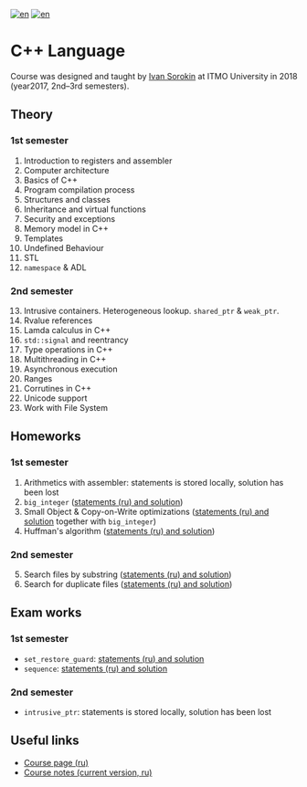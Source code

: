 [![en](https://img.shields.io/badge/lang-en-red.svg)](README.md) [![en](https://img.shields.io/badge/lang-ru-blue.svg)](README.ru.md)

# C++ Language

Course was designed and taught by [Ivan Sorokin](https://github.com/sorokin) at ITMO University in 2018 (year2017, 2nd–3rd semesters).

## Theory

### 1st semester

1. Introduction to registers and assembler
2. Computer architecture
3. Basics of C++
4. Program compilation process
5. Structures and classes
6. Inheritance and virtual functions
7. Security and exceptions
8. Memory model in C++
9. Templates
10. Undefined Behaviour
11. STL
12. `namespace` & ADL

### 2nd semester

13. Intrusive containers. Heterogeneous lookup. `shared_ptr` & `weak_ptr`.
14. Rvalue references
15. Lamda calculus in C++
16. `std::signal` and reentrancy
17. Type operations in C++
18. Multithreading in C++
19. Asynchronous execution
20. Ranges
21. Corrutines in C++
22. Unicode support
23. Work with File System

## Homeworks

### 1st semester

1. Arithmetics with assembler: statements is stored locally, solution has been lost
2. `big_integer` ([statements (ru) and solution](https://github.com/cannor147/itmo-cpp-bigint))
3. Small Object & Copy-on-Write optimizations ([statements (ru) and solution](https://github.com/cannor147/itmo-cpp-bigint) together with `big_integer`)
4. Huffman's algorithm ([statements (ru) and solution](https://github.com/cannor147/itmo-cpp-huffman))

### 2nd semester

5. Search files by substring ([statements (ru) and solution](https://github.com/cannor147/itmo-cpp-substr))
6. Search for duplicate files ([statements (ru) and solution](https://github.com/cannor147/itmo-cpp-duplicate))

## Exam works

### 1st semester

- `set_restore_guard`: [statements (ru) and solution](https://github.com/cannor147/itmo-cpp-restore)
- `sequence`: [statements (ru) and solution](https://github.com/cannor147/itmo-cpp-sequence)

### 2nd semester

- `intrusive_ptr`: statements is stored locally, solution has been lost

## Useful links

* [Course page (ru)](http://sorokin.github.io/cpp-course/)
* [Course notes (current version, ru)](https://cpp-kt.github.io/cpp-notes/)
